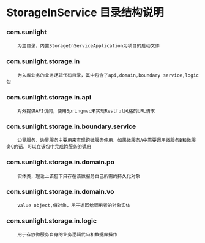 # StorageInService 目录结构说明
### com.sunlight
        为主目录，内置StorageInServiceApplication为项目的启动文件
### com.sunlight.storage.in 
        为入库业务的业务逻辑代码目录，其中包含了api,domain,boundary service,logic包
### com.sunlight.storage.in.api
        对外提供API访问，使用Springmvc来实现Restful风格的URL请求
### com.sunlight.storage.in.boundary.service
        边界服务，边界服务主要用来实现跨微服务使用，如果微服务A中需要调用微服务B和微服务C的话，可以在该包中完成跨服务的调用
### com.sunlight.storage.in.domain.po
        实体类，理论上该包下只存在该微服务自己所需的持久化对象
### com.sunlight.storage.in.domain.vo
        value object,值对象，用于返回给调用者的对象实体
### com.sunlight.storage.in.logic
        用于存放微服务自身的业务逻辑代码和数据库操作